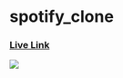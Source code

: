 # spotify_clone
<h3><a href = "https://6488ce9812e09b1edbd5b566--leafy-faun-26a5d1.netlify.app/">Live Link</a></h3>
<img src = "https://drive.google.com/uc?id=13w6XEA_ocA8delLUCZAi7pcYFO3ciCsM"/>
